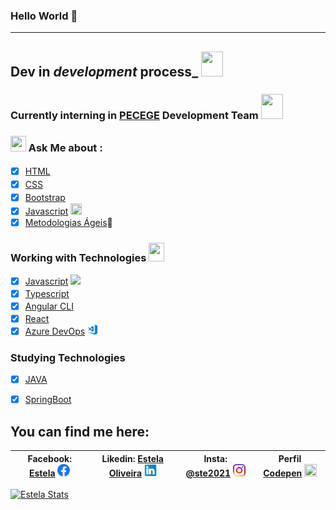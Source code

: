 ### Hello World 🖖
---
## Dev in _development_ process_   <img src="https://github.com/ste2021/images-icons/blob/master/estudando.svg" width=35 height=40 />

### Currently interning in  <a href="https://pecege.com/" target="blank"> PECEGE</a> Development Team     <img src="https://github.com/ste2021/backcasecrescere/blob/master/icons8-lan%C3%A7ar-foguete-64.png" width=35 height=40 href="http://github.com/ste2021" />

### <img src="https://github.com/ste2021/images-icons/blob/master/ask%20me.svg" width=25 height=25 /> Ask Me about :

- [x] [HTML](https://www.w3schools.com/html/) <img src = "https://github.com/ste2021/images-icons/blob/master/icons8-html-5-48.png" width=17 height=17 />
- [x] [CSS](https://www.w3schools.com/css/default.asp) <img src = "https://github.com/ste2021/images-icons/blob/master/icons8-css3-48.png" width=17 height=17 />
- [x] [Bootstrap](https://getbootstrap.com/) <img src = "https://github.com/ste2021/images-icons/blob/master/icons8-bootstrap-48.png" width=17 height=17 />
- [x] [Javascript](https://www.w3schools.com/js/default.asp) <img src = "https://github.com/ste2021/images-icons/blob/master/icons8-javascript-48.png" width=18 height=18 />
- [x] [Metodologias Ágeis](https://ligaagil.com.br/blog/metodologias-ageis-o-que-sao-e-quais-os-principais-tipos/)🎯
### Working with Technologies   <img src = "https://github.com/ste2021/images-icons/blob/master/programmer.svg" width=25 height=30 />
- [x] [Javascript](https://www.w3schools.com/js/default.asp) <img src = "https://github.com/ste2021/images-icons/blob/master/icons8-javascript-48.png" width=18 />
- [x] [Typescript](https://www.typescriptlang.org/docs)    <img src="https://github.com/ste2021/images-icons/blob/master/typescript.png" width=16 height=16 />
- [x] [Angular CLI](https://angular.io/docs)     <img src="https://github.com/ste2021/images-icons/blob/master/iconfinder_angular-js_3069652.png" width=16 height=16 />
- [x] [React](https://reactjs.org/)  <img src="https://github.com/ste2021/images-icons/blob/master/atom.png" width=16 height=16 />
- [x] [Azure DevOps](https://azure.microsoft.com/en-us/services/devops/?nav=min) <img src="https://raw.githubusercontent.com/github/explore/80688e429a7d4ef2fca1e82350fe8e3517d3494d/topics/visual-studio-code/visual-studio-code.png" width=16 height=16 />
### Studying Technologies
- [x] [JAVA](https://www.java.com/pt-BR/download/help/java8_pt-br.html)
- [x] [SpringBoot](https://spring.io/)
 

## You can find me here: 
| Facebook: [Estela](https://www.facebook.com/estelinha.oliveira2021/) <img src="https://github.com/ste2021/backcasecrescere/blob/master/iconfinder_1_Facebook_colored_svg_copy_5296499.png" width=20 height=20/>  	|  Likedin: [Estela Oliveira](https://www.linkedin.com/in/estela-oliveira-989628104/) <img src="https://github.com/ste2021/backcasecrescere/blob/master/iconfinder_social_media_social_media_logo_likedin_2993765.png" width=20 height=20/> |Insta: [@ste2021](https://www.instagram.com/ste2021/) <img src="https://github.com/ste2021/backcasecrescere/blob/master/iconfinder_1_Instagram_colored_svg_1_5296765.png"  width=20 height=20/>| Perfil [Codepen](https://codepen.io/ste2021/pens/public) <img src="https://github.com/ste2021/images-icons/blob/master/codepen.svg" width=20 height=20/>|
|---	|---	|---	|---	|

[![Estela Stats](https://github-readme-stats.vercel.app/api?username=ste2021)](https://github.com/anuraghazra/github-readme-stats)








